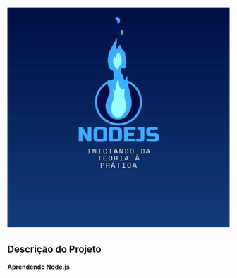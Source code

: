 <h1 align="center">
  <img src="./screenshots/NODEJS.jpg" alt="Node.js: Iniciando da Teoria à Prática" width="1400" height="500">
 </h1>
  
## Descrição do Projeto
  <h4> Aprendendo Node.js</h4>
